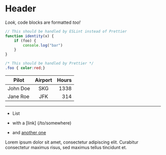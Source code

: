 Header
======

_Look,_ code blocks are formatted *too!*

```js
// This should be handled by ESLint instead of Prettier
function identity(x) {
	if (foo) {
		console.log("bar")
	}
}
```

```css
/* This should be handled by Prettier */
.foo { color:red;}
```

Pilot|Airport|Hours
--|:--:|--:
John Doe|SKG|1338
Jane Roe|JFK|314

- - - - - - - - - - - - - - -

+ List
 + with a [link] (/to/somewhere)
+ and [another one]

  [another one]:  http://example.com 'Example title'

Lorem ipsum dolor sit amet, consectetur adipiscing elit.
Curabitur consectetur maximus risus, sed maximus tellus tincidunt et.
